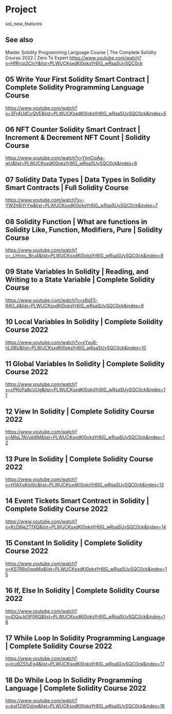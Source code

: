 # Project

sol_new_features

## See also

Master Solidity Programming Language Course | The Complete Solidity Course 2022 | Zero To Expert
https://www.youtube.com/watch?v=HfRrcp2CIvY&list=PLWUCKsxdKl0oksYr6IG_wRsaSUySQC0ck

## 05 Write Your First Solidity Smart Contract | Complete Solidity Programming Language Course
https://www.youtube.com/watch?v=3Fr4UdCyQVE&list=PLWUCKsxdKl0oksYr6IG_wRsaSUySQC0ck&index=5

## 06 NFT Counter Solidity Smart Contract | Increment & Decrement NFT Count | Solidity Course
https://www.youtube.com/watch?v=YjmCioAa-wU&list=PLWUCKsxdKl0oksYr6IG_wRsaSUySQC0ck&index=6

## 07 Solidity Data Types | Data Types in Solidity Smart Contracts | Full Solidity Course
https://www.youtube.com/watch?v=-YW2h8iYrYw&list=PLWUCKsxdKl0oksYr6IG_wRsaSUySQC0ck&index=7

## 08 Solidity Function | What are functions in Solidity Like, Function, Modifiers, Pure | Solidity Course
https://www.youtube.com/watch?v=_LHnxs_Bru4&list=PLWUCKsxdKl0oksYr6IG_wRsaSUySQC0ck&index=8

## 09 State Variables In Solidity | Reading, and Writing to a State Variable | Complete Solidity Course
https://www.youtube.com/watch?v=xBgE5-9AO_4&list=PLWUCKsxdKl0oksYr6IG_wRsaSUySQC0ck&index=9

## 10 Local Variables In Solidity | Complete Solidity Course 2022
https://www.youtube.com/watch?v=xYxu8-hL0RU&list=PLWUCKsxdKl0oksYr6IG_wRsaSUySQC0ck&index=10

## 11 Global Variables In Solidity | Complete Solidity Course 2022
https://www.youtube.com/watch?v=cPKcPa8cUUg&list=PLWUCKsxdKl0oksYr6IG_wRsaSUySQC0ck&index=11

## 12 View In Solidity | Complete Solidity Course 2022
https://www.youtube.com/watch?v=MIsL7AVub6M&list=PLWUCKsxdKl0oksYr6IG_wRsaSUySQC0ck&index=12

## 13 Pure In Solidity | Complete Solidity Course 2022
https://www.youtube.com/watch?v=H1AXyAIsl0c&list=PLWUCKsxdKl0oksYr6IG_wRsaSUySQC0ck&index=13

## 14 Event Tickets Smart Contract in Solidity | Complete Solidity Course 2022
https://www.youtube.com/watch?v=KcD6je2TfXQ&list=PLWUCKsxdKl0oksYr6IG_wRsaSUySQC0ck&index=14

## 15 Constant In Solidity | Complete Solidity Course 2022
https://www.youtube.com/watch?v=KS7R9z0wqMo&list=PLWUCKsxdKl0oksYr6IG_wRsaSUySQC0ck&index=15

## 16 If, Else In Solidity | Complete Solidity Course 2022
https://www.youtube.com/watch?v=jDQqJd3P0RQ&list=PLWUCKsxdKl0oksYr6IG_wRsaSUySQC0ck&index=16

## 17 While Loop In Solidity Programming Language | Complete Solidity Course 2022
https://www.youtube.com/watch?v=lcu9ZS1uEg4&list=PLWUCKsxdKl0oksYr6IG_wRsaSUySQC0ck&index=17

## 18 Do While Loop In Solidity Programming Language | Complete Solidity Course 2022
https://www.youtube.com/watch?v=bpI12WGdjjw&list=PLWUCKsxdKl0oksYr6IG_wRsaSUySQC0ck&index=18

